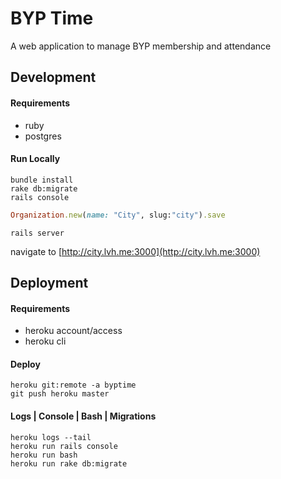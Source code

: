 # BYP Time
A web application to manage BYP membership and attendance

## Development
#### Requirements
- ruby
- postgres

#### Run Locally
```
bundle install
rake db:migrate
rails console
```
```ruby
Organization.new(name: "City", slug:"city").save
```
```
rails server
```
navigate to [http://city.lvh.me:3000](http://city.lvh.me:3000)

## Deployment
#### Requirements
- heroku account/access
- heroku cli

#### Deploy
```
heroku git:remote -a byptime
git push heroku master
```

#### Logs | Console | Bash | Migrations
```
heroku logs --tail
heroku run rails console
heroku run bash
heroku run rake db:migrate
```

